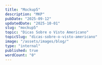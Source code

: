 ```yaml
---
title: "Mockup5"
description: "MKP"
pubDate: "2025-09-12"
updatedDate: "2025-10-01"
slug: "mockup5"
topic: "Dicas Sobre o Visto Americano"
topicSlug: "dicas-sobre-o-visto-americano"
image: "/assets/images/blog/"
type: "internal"
published: true
wordCount: "0"
---
```


